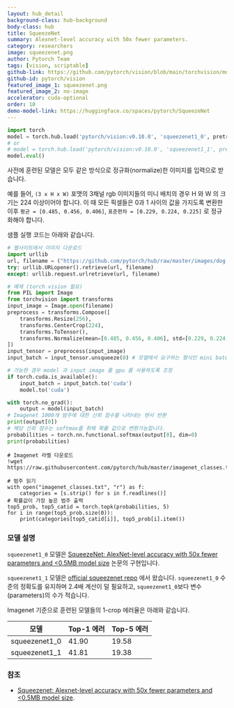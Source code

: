 ```yaml
---
layout: hub_detail
background-class: hub-background
body-class: hub
title: SqueezeNet
summary: Alexnet-level accuracy with 50x fewer parameters.
category: researchers
image: squeezenet.png
author: Pytorch Team
tags: [vision, scriptable]
github-link: https://github.com/pytorch/vision/blob/main/torchvision/models/squeezenet.py
github-id: pytorch/vision
featured_image_1: squeezenet.png
featured_image_2: no-image
accelerator: cuda-optional
order: 10
demo-model-link: https://huggingface.co/spaces/pytorch/SqueezeNet
---
```


```python
import torch
model = torch.hub.load('pytorch/vision:v0.10.0', 'squeezenet1_0', pretrained=True)
# or
# model = torch.hub.load('pytorch/vision:v0.10.0', 'squeezenet1_1', pretrained=True)
model.eval()
```

사전에 훈련된 모델은 모두 같은 방식으로 정규화(normalize)한 이미지를 입력으로 받습니다.

예를 들어, `(3 x H x W)` 포맷의 3채널 rgb 이미지들의 미니 배치의 경우 H 와 W 의 크기는 224 이상이어야 합니다.
이 때 모든 픽셀들은 0과 1 사이의 값을 가지도록 변환한 이후 `평균 = [0.485, 0.456, 0.406]`, `표준편차 = [0.229, 0.224, 0.225]` 로 정규화해야 합니다.

샘플 실행 코드는 아래와 같습니다.

```python
# 웹사이트에서 이미지 다운로드
import urllib
url, filename = ("https://github.com/pytorch/hub/raw/master/images/dog.jpg", "dog.jpg")
try: urllib.URLopener().retrieve(url, filename)
except: urllib.request.urlretrieve(url, filename)
```

```python
# 예제 (torch vision 필요)
from PIL import Image
from torchvision import transforms
input_image = Image.open(filename)
preprocess = transforms.Compose([
    transforms.Resize(256),
    transforms.CenterCrop(224),
    transforms.ToTensor(),
    transforms.Normalize(mean=[0.485, 0.456, 0.406], std=[0.229, 0.224, 0.225]),
])
input_tensor = preprocess(input_image)
input_batch = input_tensor.unsqueeze(0) # 모델에서 요구하는 형식인 mini batch 형태로 변환

# 가능한 경우 model 과 input image 를 gpu 를 사용하도록 조정
if torch.cuda.is_available():
    input_batch = input_batch.to('cuda')
    model.to('cuda')

with torch.no_grad():
    output = model(input_batch)
# Imagenet 1000개 범주에 대한 신뢰 점수를 나타내는 텐서 반환
print(output[0])
# 해당 신뢰 점수는 softmax를 취해 확률 값으로 변환가능합니다.
probabilities = torch.nn.functional.softmax(output[0], dim=0)
print(probabilities)
```

```
# Imagenet 라벨 다운로드
!wget https://raw.githubusercontent.com/pytorch/hub/master/imagenet_classes.txt
```

```
# 범주 읽기
with open("imagenet_classes.txt", "r") as f:
    categories = [s.strip() for s in f.readlines()]
# 확률값이 가장 높은 범주 출력
top5_prob, top5_catid = torch.topk(probabilities, 5)
for i in range(top5_prob.size(0)):
    print(categories[top5_catid[i]], top5_prob[i].item())
```

### 모델 설명

`squeezenet1_0` 모델은 [SqueezeNet: AlexNet-level accuracy with 50x fewer parameters and <0.5MB model size](https://arxiv.org/pdf/1602.07360.pdf) 논문의 구현입니다.

`squeezenet1_1` 모델은 [official squeezenet repo](https://github.com/DeepScale/SqueezeNet/tree/master/SqueezeNet_v1.1) 에서 왔습니다.
`squeezenet1_0` 수준의 정확도를 유지하며 2.4배 계산이 덜 필요하고, `squeezenet1_0`보다 변수(parameters)의 수가 적습니다.

Imagenet 기준으로 훈련된 모델들의 1-crop 에러율은 아래와 같습니다.

| 모델 | Top-1 에러 | Top-5 에러 |
| --------------- | ----------- | ----------- |
|  squeezenet1_0  | 41.90       | 19.58       |
|  squeezenet1_1  | 41.81       | 19.38       |

### 참조

 - [Squeezenet: Alexnet-level accuracy with 50x fewer parameters and <0.5MB model size](https://arxiv.org/pdf/1602.07360.pdf).
